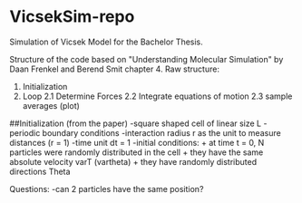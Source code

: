 # VicsekSim-repo
Simulation of Vicsek Model for the Bachelor Thesis.

Structure of the code based on "Understanding Molecular Simulation" by Daan Frenkel and Berend Smit chapter 4.
Raw structure:
1. Initialization
2. Loop 
    2.1 Determine Forces 
    2.2 Integrate equations of motion 
    2.3 sample averages (plot)

##Initialization (from the paper)
-square shaped cell of linear size L
-periodic boundary conditions
-interaction radius r as the unit to measure distances (r = 1)
-time unit dt = 1
-initial conditions:
    + at time t = 0, N particles were randomly distributed in the cell 
    + they have the same absolute velocity varT (vartheta)
    + they have randomly distributed directions Theta 




Questions: 
    -can 2 particles have the same position?